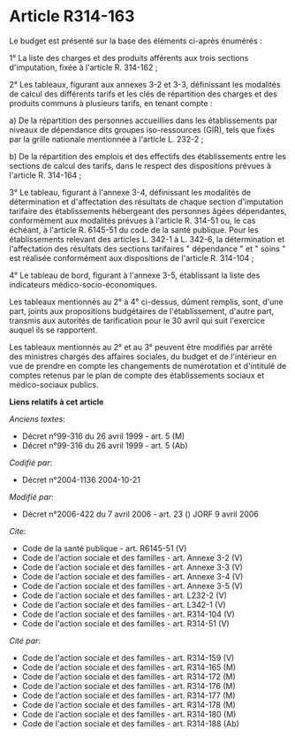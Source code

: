# Article R314-163

Le budget est présenté sur la base des éléments ci-après énumérés : 

1° La liste des charges et des produits afférents aux trois sections d'imputation, fixée à l'article R. 314-162 ; 

2° Les tableaux, figurant aux annexes 3-2 et 3-3, définissant les modalités de calcul des différents tarifs et les clés de
répartition des charges et des produits communs à plusieurs tarifs, en tenant compte : 

a) De la répartition des personnes accueillies dans les établissements par niveaux de dépendance dits groupes iso-ressources
(GIR), tels que fixés par la grille nationale mentionnée à l'article L. 232-2 ; 

b) De la répartition des emplois et des effectifs des établissements entre les sections de calcul des tarifs, dans le respect
des dispositions prévues à l'article R. 314-164 ; 

3° Le tableau, figurant à l'annexe 3-4, définissant les modalités de détermination et d'affectation des résultats de chaque
section d'imputation tarifaire des établissements hébergeant des personnes âgées dépendantes, conformément aux modalités
prévues à l'article R. 314-51 ou, le cas échéant, à l'article R. 6145-51 du code de la santé publique. Pour les
établissements relevant des articles L. 342-1 à L. 342-6, la détermination et l'affectation des résultats des sections
tarifaires " dépendance " et " soins " est réalisée conformément aux dispositions de l'article R. 314-104 ; 

4° Le tableau de bord, figurant à l'annexe 3-5, établissant la liste des indicateurs médico-socio-économiques. 

Les tableaux mentionnés au 2° à 4° ci-dessus, dûment remplis, sont, d'une part, joints aux propositions budgétaires de
l'établissement, d'autre part, transmis aux autorités de tarification pour le 30 avril qui suit l'exercice auquel ils se
rapportent. 

Les tableaux mentionnés au 2° et au 3° peuvent être modifiés par arrêté des ministres chargés des affaires sociales, du
budget et de l'intérieur en vue de prendre en compte les changements de numérotation et d'intitulé de comptes retenus par le
plan de compte des établissements sociaux et médico-sociaux publics.

**Liens relatifs à cet article**

_Anciens textes_:

  - Décret n°99-316 du 26 avril 1999 - art. 5 (M)
  - Décret n°99-316 du 26 avril 1999 - art. 5 (Ab)

_Codifié par_:

  - Décret n°2004-1136 2004-10-21

_Modifié par_:

  - Décret n°2006-422 du 7 avril 2006 - art. 23 () JORF 9 avril 2006

_Cite_:

  - Code de la santé publique - art. R6145-51 (V)
  - Code de l'action sociale et des familles - art. Annexe 3-2 (V)
  - Code de l'action sociale et des familles - art. Annexe 3-3 (V)
  - Code de l'action sociale et des familles - art. Annexe 3-4 (V)
  - Code de l'action sociale et des familles - art. Annexe 3-5 (V)
  - Code de l'action sociale et des familles - art. L232-2 (V)
  - Code de l'action sociale et des familles - art. L342-1 (V)
  - Code de l'action sociale et des familles - art. R314-104 (V)
  - Code de l'action sociale et des familles - art. R314-51 (V)

_Cité par_:

  - Code de l'action sociale et des familles - art. R314-159 (V)
  - Code de l'action sociale et des familles - art. R314-165 (M)
  - Code de l'action sociale et des familles - art. R314-172 (M)
  - Code de l'action sociale et des familles - art. R314-176 (M)
  - Code de l'action sociale et des familles - art. R314-177 (M)
  - Code de l'action sociale et des familles - art. R314-178 (M)
  - Code de l'action sociale et des familles - art. R314-180 (M)
  - Code de l'action sociale et des familles - art. R314-188 (Ab)

